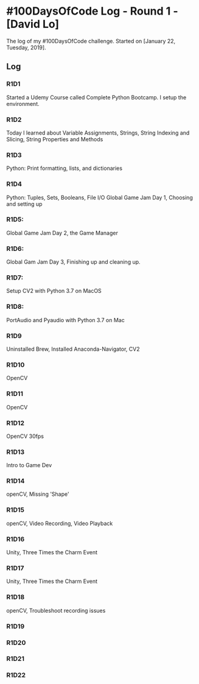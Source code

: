 # #100DaysOfCode Log - Round 1 - [David Lo]

The log of my #100DaysOfCode challenge. Started on [January 22, Tuesday, 2019].

## Log

### R1D1 
Started a Udemy Course called Complete Python Bootcamp. I setup the environment.

### R1D2
Today I learned about Variable Assignments, Strings, String Indexing and Slicing, String Properties and Methods

### R1D3
Python: Print formatting, lists, and dictionaries

### R1D4
Python: Tuples, Sets, Booleans, File I/O
Global Game Jam Day 1, Choosing and setting up

### R1D5:
Global Game Jam Day 2, the Game Manager

### R1D6:
Global Gam Jam Day 3, Finishing up and cleaning up.

### R1D7:
Setup CV2 with Python 3.7 on MacOS

### R1D8:
PortAudio and Pyaudio with Python 3.7 on Mac

### R1D9
Uninstalled Brew, Installed Anaconda-Navigator, CV2

### R1D10
OpenCV

### R1D11
OpenCV

### R1D12
OpenCV 30fps

### R1D13
Intro to Game Dev

### R1D14
openCV, Missing 'Shape'

### R1D15
openCV, Video Recording, Video Playback

### R1D16
Unity, Three Times the Charm Event

### R1D17
Unity, Three Times the Charm Event

### R1D18
openCV, Troubleshoot recording issues

### R1D19

### R1D20

### R1D21

### R1D22
